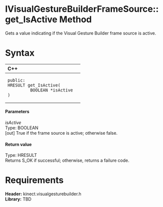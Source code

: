 IVisualGestureBuilderFrameSource::get\_IsActive Method  
======================================================  

Gets a value indicating if the Visual Gesture Builder frame source is active. <span id="syntaxSection"></span>

Syntax  
======  

<table>
<colgroup>
<col width="100%" />
</colgroup>
<thead>
<tr class="header">
<th align="left">C++</th>
</tr>
</thead>
<tbody>
<tr class="odd">
<td align="left"><pre><code>public:  
HRESULT get_IsActive(  
         BOOLEAN *isActive  
)</code></pre></td>
</tr>
</tbody>
</table>

<span id="ID4EG"></span>
#### Parameters  

*isActive*    
Type: BOOLEAN  
[out] True if the frame source is active; otherwise false.  

<span id="ID4EP"></span>
#### Return value  

Type: HRESULT  
Returns S\_OK if successful; otherwise, returns a failure code.  

<span id="requirements"></span>

Requirements  
============  

**Header:** kinect.visualgesturebuilder.h  
**Library:** TBD  



<!--Please do not edit the data in the comment block below.-->
<!--
TOCTitle : get_IsActive Method
RLTitle : IVisualGestureBuilderFrameSource::get_IsActive Method
KeywordK : get_IsActive method
KeywordK : IVisualGestureBuilderFrameSource::get_IsActive method
KeywordF : IVisualGestureBuilderFrameSource::get_IsActive
KeywordF : get_IsActive
KeywordF : Microsoft.Kinect.visualgesturebuilder.IVisualGestureBuilderFrameSource.get_IsActive(BOOLEAN@)
KeywordA : M:Microsoft.Kinect.visualgesturebuilder.IVisualGestureBuilderFrameSource.get_IsActive(BOOLEAN@)
AssetID : M:Microsoft.Kinect.visualgesturebuilder.IVisualGestureBuilderFrameSource.get_IsActive(BOOLEAN@)
Locale : en-us
CommunityContent : 1
APIType : Managed
APILocation : 
APIName : Microsoft.Kinect.visualgesturebuilder.IVisualGestureBuilderFrameSource::get_IsActive
TargetOS : Windows
TopicType : kbSyntax
DevLang : C++
DocSet : K4Wv2
ProjType : K4Wv2Proj
Technology : Kinect for Windows
Product : Kinect for Windows SDK v2
productversion : 20
-->
